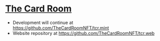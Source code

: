 # [The Card Room](https://thecardroom.io)

  - Development will continue at https://github.com/TheCardRoomNFT/tcr.mint
  - Website repository at https://github.com/TheCardRoomNFT/tcr.web
